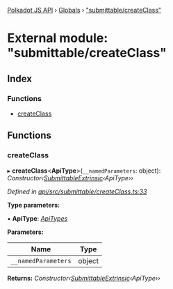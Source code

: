 [Polkadot JS API](../README.md) › [Globals](../globals.md) › ["submittable/createClass"](_submittable_createclass_.md)

# External module: "submittable/createClass"

## Index

### Functions

* [createClass](_submittable_createclass_.md#createclass)

## Functions

###  createClass

▸ **createClass**<**ApiType**>(`__namedParameters`: object): *Constructor‹[SubmittableExtrinsic](../interfaces/_submittable_types_.submittableextrinsic.md)‹ApiType››*

*Defined in [api/src/submittable/createClass.ts:33](https://github.com/polkadot-js/api/blob/191abe4e0/packages/api/src/submittable/createClass.ts#L33)*

**Type parameters:**

▪ **ApiType**: *[ApiTypes](_types_.md#apitypes)*

**Parameters:**

Name | Type |
------ | ------ |
`__namedParameters` | object |

**Returns:** *Constructor‹[SubmittableExtrinsic](../interfaces/_submittable_types_.submittableextrinsic.md)‹ApiType››*
